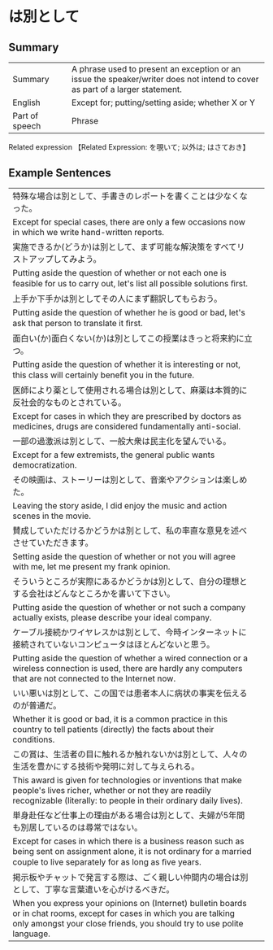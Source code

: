 # は別として

## Summary

<table><tr>   <td>Summary<td>   <td>A phrase used to present an exception or an issue the speaker/writer does not intend to cover as part of a larger statement.</td><tr><tr>   <td>English<td>   <td>Except for; putting/setting aside; whether X or Y</td><tr><tr>   <td>Part of speech<td>   <td>Phrase</td><tr></table><tr>   <td>Related expression<td>   <td>【Related Expression: を覗いて; 以外は; はさておき】</td><tr></table></table>

## Example Sentences

<table><tr><td>特殊な場合は別として、手書きのレポートを書くことは少なくなった。<td><tr><tr><td>Except for special cases, there are only a few occasions now in which we write hand-written reports.<td><tr><tr><td>実施できるか(どうか)は別として、まず可能な解決策をすべてリストアップしてみよう。<td><tr><tr><td>Putting aside the question of whether or not each one is feasible for us to carry out, let's list all possible solutions ﬁrst.<td><tr><tr><td>上手か下手かは別としてその人にまず翻訳してもらおう。<td><tr><tr><td>Putting aside the question of whether he is good or bad, let's ask that person to translate it ﬁrst.<td><tr><tr><td>面白い(か)面白くない(か)は別としてこの授業はきっと将来約に立つ。<td><tr><tr><td>Putting aside the question of whether it is interesting or not, this class will certainly beneﬁt you in the future.<td><tr><tr><td>医師により薬として使用される場合は別として、麻薬は本質的に反社会的なものとされている。<td><tr><tr><td>Except for cases in which they are prescribed by doctors as medicines, drugs are considered fundamentally anti-social.<td><tr><tr><td>一部の過激派は別として、一般大衆は民主化を望んでいる。<td><tr><tr><td>Except for a few extremists, the general public wants democratization.<td><tr><tr><td>その映画は、ストーリーは別として、音楽やアクションは楽しめた。<td><tr><tr><td>Leaving the story aside, I did enjoy the music and action scenes in the movie.<td><tr><tr><td>賛成していただけるかどうかは別として、私の率直な意見を述べさせていただきます。<td><tr><tr><td>Setting aside the question of whether or not you will agree with me, let me present my frank opinion.<td><tr><tr><td>そういうところが実際にあるかどうかは別として、自分の理想とする会社はどんなところかを書いて下さい。<td><tr><tr><td>Putting aside the question of whether or not such a company actually exists, please describe your ideal company.<td><tr><tr><td>ケーブル接続かワイヤレスかは別として、今時インターネットに接続されていないコンピュータはほとんどないと思う。<td><tr><tr><td>Putting aside the question of whether a wired connection or a wireless connection is used, there are hardly any computers that are not connected to the Internet now.<td><tr><tr><td>いい悪いは別として、この国では患者本人に病状の事実を伝えるのが普通だ。<td><tr><tr><td>Whether it is good or bad, it is a common practice in this country to tell patients (directly) the facts about their conditions.<td><tr><tr><td>この賞は、生活者の目に触れるか触れないかは別として、人々の生活を豊かにする技術や発明に対して与えられる。<td><tr><tr><td>This award is given for technologies or inventions that make people's lives richer, whether or not they are readily recognizable (literally: to people in their ordinary daily lives).<td><tr><tr><td>単身赴任など仕事上の理由がある場合は別として、夫婦が5年間も別居しているのは尋常ではない。<td><tr><tr><td>Except for cases in which there is a business reason such as being sent on assignment alone, it is not ordinary for a married couple to live separately for as long as ﬁve years.<td><tr><tr><td>掲示板やチャットで発言する際は、ごく親しい仲間内の場合は別として、丁寧な言葉遣いを心がけるべきだ。<td><tr><tr><td>When you express your opinions on (Internet) bulletin boards or in chat rooms, except for cases in which you are talking only amongst your close friends, you should try to use polite language.<td><tr></table>

